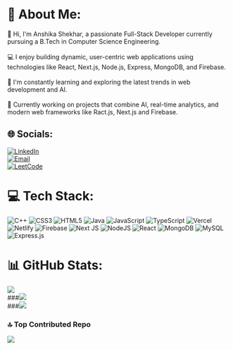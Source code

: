 # 💫 About Me:
👋 Hi, I'm Anshika Shekhar, a passionate Full-Stack Developer currently pursuing a B.Tech in Computer Science Engineering.<br><br>💻 I enjoy building dynamic, user-centric web applications using technologies like React, Next.js, Node.js, Express, MongoDB, and Firebase.<br><br>🌱 I'm constantly learning and exploring the latest trends in web development and AI.<br><br>🚀 Currently working on projects that combine AI, real-time analytics, and modern web frameworks like Ract.js, Next.js and Firebase.


## 🌐 Socials:

[![LinkedIn](https://img.shields.io/badge/LinkedIn-%230077B5.svg?logo=linkedin&logoColor=white)](https://www.linkedin.com/in/anshika-shekhar-54814b25b/)  
[![Email](https://img.shields.io/badge/Email-D14836?logo=gmail&logoColor=white)](mailto:anshikashekhar13@gmail.com)  
[![LeetCode](https://img.shields.io/badge/LeetCode-%23FFA116.svg?logo=leetcode&logoColor=white)](https://leetcode.com/u/AnshikaShekhar_02/)


# 💻 Tech Stack:
![C++](https://img.shields.io/badge/c++-%2300599C.svg?style=for-the-badge&logo=c%2B%2B&logoColor=white) ![CSS3](https://img.shields.io/badge/css3-%231572B6.svg?style=for-the-badge&logo=css3&logoColor=white) ![HTML5](https://img.shields.io/badge/html5-%23E34F26.svg?style=for-the-badge&logo=html5&logoColor=white) ![Java](https://img.shields.io/badge/java-%23ED8B00.svg?style=for-the-badge&logo=openjdk&logoColor=white) ![JavaScript](https://img.shields.io/badge/javascript-%23323330.svg?style=for-the-badge&logo=javascript&logoColor=%23F7DF1E) ![TypeScript](https://img.shields.io/badge/typescript-%23007ACC.svg?style=for-the-badge&logo=typescript&logoColor=white) ![Vercel](https://img.shields.io/badge/vercel-%23000000.svg?style=for-the-badge&logo=vercel&logoColor=white) ![Netlify](https://img.shields.io/badge/netlify-%23000000.svg?style=for-the-badge&logo=netlify&logoColor=#00C7B7) ![Firebase](https://img.shields.io/badge/firebase-%23039BE5.svg?style=for-the-badge&logo=firebase) ![Next JS](https://img.shields.io/badge/Next-black?style=for-the-badge&logo=next.js&logoColor=white) ![NodeJS](https://img.shields.io/badge/node.js-6DA55F?style=for-the-badge&logo=node.js&logoColor=white) ![React](https://img.shields.io/badge/react-%2320232a.svg?style=for-the-badge&logo=react&logoColor=%2361DAFB) ![MongoDB](https://img.shields.io/badge/MongoDB-%234ea94b.svg?style=for-the-badge&logo=mongodb&logoColor=white) ![MySQL](https://img.shields.io/badge/mysql-4479A1.svg?style=for-the-badge&logo=mysql&logoColor=white) ![Express.js](https://img.shields.io/badge/express.js-%23404d59.svg?style=for-the-badge&logo=express&logoColor=%2361DAFB)
# 📊 GitHub Stats:
![](https://github-readme-stats.vercel.app/api?username=AnshikaShekhar&theme=dark&hide_border=false&include_all_commits=false&count_private=false)<br/>
###![](https://nirzak-streak-stats.vercel.app/?user=AnshikaShekhar&theme=dark&hide_border=false)<br/>
###![](https://github-readme-stats.vercel.app/api/top-langs/?username=AnshikaShekhar&theme=dark&hide_border=false&include_all_commits=false&count_private=false&layout=compact)

### 🔝 Top Contributed Repo
![](https://github-contributor-stats.vercel.app/api?username=AnshikaShekhar&limit=5&theme=dark&combine_all_yearly_contributions=true)

<!-- Proudly created with GPRM ( https://gprm.itsvg.in ) -->
